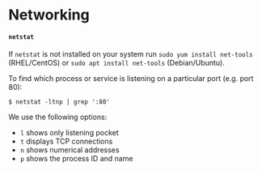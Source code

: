 # Networking

#### `netstat`

If `netstat` is not installed on your system run `sudo yum install net-tools`
(RHEL/CentOS) or `sudo apt install net-tools` (Debian/Ubuntu).

To find which process or service is listening on a particular port (e.g. port
80):

```
$ netstat -ltnp | grep ':80'
```

We use the following options:

* `l` shows only listening pocket
* `t` displays TCP connections
* `n` shows numerical addresses
* `p` shows the process ID and name
